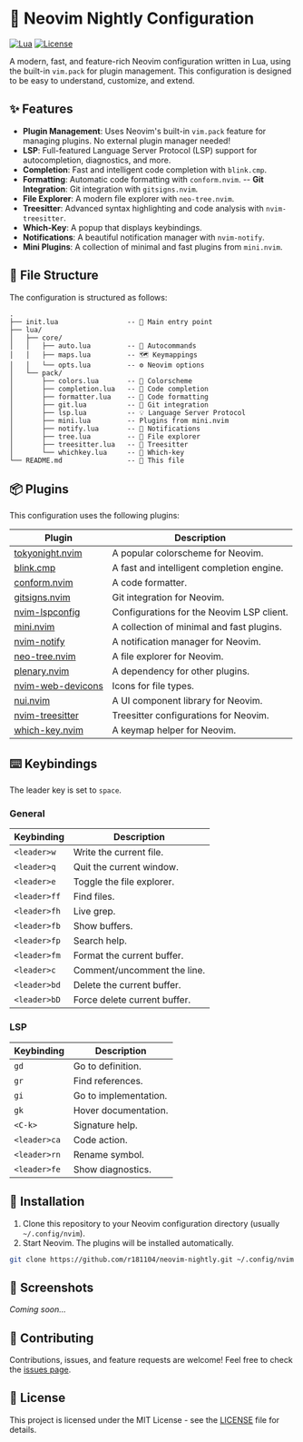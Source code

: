 # 🚀 Neovim Nightly Configuration

[![Lua](https://img.shields.io/badge/Language-Lua-blue.svg)](https://www.lua.org)
[![License](https://img.shields.io/badge/License-MIT-green.svg)](https://opensource.org/licenses/MIT)

A modern, fast, and feature-rich Neovim configuration written in Lua, using the built-in `vim.pack` for plugin management. This configuration is designed to be easy to understand, customize, and extend.

## ✨ Features

-   **Plugin Management**: Uses Neovim's built-in `vim.pack` feature for managing plugins. No external plugin manager needed!
-   **LSP**: Full-featured Language Server Protocol (LSP) support for autocompletion, diagnostics, and more.
-   **Completion**: Fast and intelligent code completion with `blink.cmp`.
-   **Formatting**: Automatic code formatting with `conform.nvim`.
--   **Git Integration**: Git integration with `gitsigns.nvim`.
-   **File Explorer**: A modern file explorer with `neo-tree.nvim`.
-   **Treesitter**: Advanced syntax highlighting and code analysis with `nvim-treesitter`.
-   **Which-Key**: A popup that displays keybindings.
-   **Notifications**: A beautiful notification manager with `nvim-notify`.
-   **Mini Plugins**: A collection of minimal and fast plugins from `mini.nvim`.

## 📁 File Structure

The configuration is structured as follows:

```
.
├── init.lua                 -- 🚀 Main entry point
├── lua/
│   ├── core/
│   │   ├── auto.lua         -- 🤖 Autocommands
│   │   ├── maps.lua         -- 🗺️ Keymappings
│   │   └── opts.lua         -- ⚙️ Neovim options
│   └── pack/
│       ├── colors.lua       -- 🎨 Colorscheme
│       ├── completion.lua   -- 🤖 Code completion
│       ├── formatter.lua    -- 💅 Code formatting
│       ├── git.lua          -- 🐙 Git integration
│       ├── lsp.lua          -- 💡 Language Server Protocol
│       ├── mini.lua         -- Plugins from mini.nvim
│       ├── notify.lua       -- 📢 Notifications
│       ├── tree.lua         -- 🌲 File explorer
│       ├── treesitter.lua   -- 🌳 Treesitter
│       └── whichkey.lua     -- 🔑 Which-key
└── README.md                -- 📖 This file
```

## 📦 Plugins

This configuration uses the following plugins:

| Plugin                                                              | Description                               |
| ------------------------------------------------------------------- | ----------------------------------------- |
| [tokyonight.nvim](https://github.com/folke/tokyonight.nvim)           | A popular colorscheme for Neovim.         |
| [blink.cmp](https://github.com/saghen/blink.cmp)                      | A fast and intelligent completion engine. |
| [conform.nvim](https://github.com/stevearc/conform.nvim)              | A code formatter.                         |
| [gitsigns.nvim](https://github.com/lewis6991/gitsigns.nvim)           | Git integration for Neovim.               |
| [nvim-lspconfig](https://github.com/neovim/nvim-lspconfig)            | Configurations for the Neovim LSP client. |
| [mini.nvim](https://github.com/nvim-mini/mini.nvim)                   | A collection of minimal and fast plugins. |
| [nvim-notify](https://github.com/rcarriga/nvim-notify)                | A notification manager for Neovim.        |
| [neo-tree.nvim](https://github.com/nvim-neo-tree/neo-tree.nvim)       | A file explorer for Neovim.               |
| [plenary.nvim](https://github.com/nvim-lua/plenary.nvim)              | A dependency for other plugins.           |
| [nvim-web-devicons](https://github.com/nvim-tree/nvim-web-devicons)   | Icons for file types.                     |
| [nui.nvim](https://github.com/MunifTanjim/nui.nvim)                   | A UI component library for Neovim.        |
| [nvim-treesitter](https://github.com/nvim-treesitter/nvim-treesitter) | Treesitter configurations for Neovim.     |
| [which-key.nvim](https://github.com/folke/which-key.nvim)             | A keymap helper for Neovim.               |

## ⌨️ Keybindings

The leader key is set to `space`.

### General

| Keybinding | Description                  |
| ---------- | ---------------------------- |
| `<leader>w`  | Write the current file.      |
| `<leader>q`  | Quit the current window.     |
| `<leader>e`  | Toggle the file explorer.    |
| `<leader>ff` | Find files.                  |
| `<leader>fh` | Live grep.                   |
| `<leader>fb` | Show buffers.                |
| `<leader>fp` | Search help.                 |
| `<leader>fm` | Format the current buffer.   |
| `<leader>c`  | Comment/uncomment the line.  |
| `<leader>bd` | Delete the current buffer.   |
| `<leader>bD` | Force delete current buffer. |

### LSP

| Keybinding | Description              |
| ---------- | ------------------------ |
| `gd`       | Go to definition.        |
| `gr`       | Find references.         |
| `gi`       | Go to implementation.    |
| `gk`       | Hover documentation.     |
| `<C-k>`    | Signature help.          |
| `<leader>ca` | Code action.             |
| `<leader>rn` | Rename symbol.           |
| `<leader>fe` | Show diagnostics.        |

## 🚀 Installation

1.  Clone this repository to your Neovim configuration directory (usually `~/.config/nvim`).
2.  Start Neovim. The plugins will be installed automatically.

```bash
git clone https://github.com/r181104/neovim-nightly.git ~/.config/nvim
```

## 📸 Screenshots

*Coming soon...*

## 🤝 Contributing

Contributions, issues, and feature requests are welcome! Feel free to check the [issues page](https://github.com/r181104/neovim-nightly/issues).

## 📜 License

This project is licensed under the MIT License - see the [LICENSE](LICENSE) file for details.
